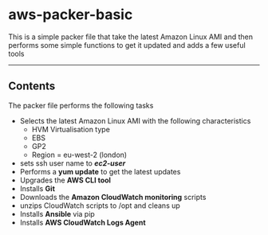 ﻿**aws-packer-basic**
===================


This is a simple packer file that take the latest Amazon Linux AMI and then performs some simple functions to get it updated and adds a few useful tools

----------


Contents
-------------

The packer file performs the following tasks

 - Selects the latest Amazon Linux AMI with the following characteristics
	 - HVM Virtualisation type
	 - EBS
	 - GP2
	 - Region = eu-west-2 (london)
 - sets ssh user name to ***ec2-user***
 - Performs a **yum update** to get the latest updates
 - Upgrades the **AWS CLI tool**
 - Installs **Git**
 - Downloads the **Amazon CloudWatch monitoring** scripts 
 - unzips CloudWatch scripts to /opt and cleans up
 - Installs **Ansible** via pip
 - Installs **AWS CloudWatch Logs Agent**

